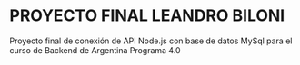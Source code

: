 # PROYECTO FINAL LEANDRO BILONI
 Proyecto final de conexión de API Node.js con base de datos MySql para el curso de Backend de Argentina Programa 4.0
